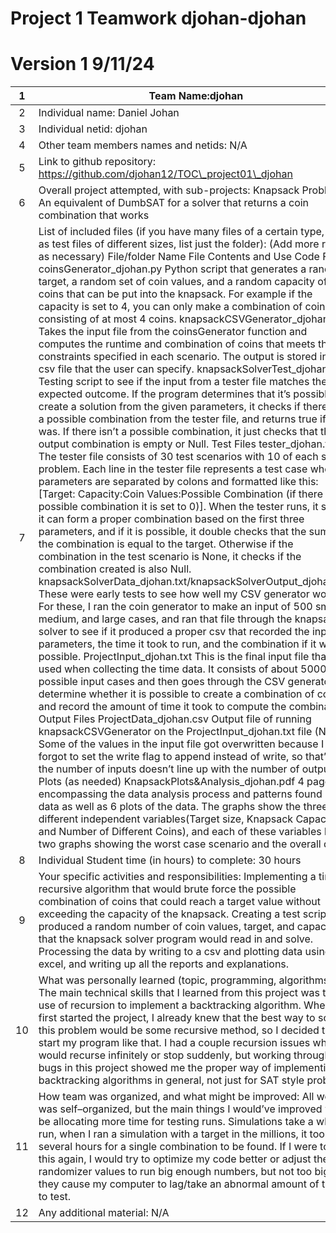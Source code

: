 # Project 1 Teamwork djohan-djohan

# Version 1 9/11/24

| 1 | Team Name:djohan |
| :---: | ----- |
| 2 | Individual name: Daniel Johan |
| 3 | Individual netid: djohan |
| 4 | Other team members names and netids: N/A |
| 5 | Link to github repository: https://github.com/djohan12/TOC\_project01\_djohan |
| 6 | Overall project attempted, with sub-projects: Knapsack Problem \- An equivalent of DumbSAT for a solver that returns a coin combination that works |
| 7 | List of included files (if you have many files of a certain type, such as test files of different sizes, list just the folder): (Add more rows as necessary) File/folder Name File Contents and Use Code Files coinsGenerator\_djohan.py Python script that generates a random target, a random set of coin values, and a random capacity of coins that can be put into the knapsack. For example if the capacity is set to 4, you can only make a combination of coins consisting of at most 4 coins. knapsackCSVGenerator\_djohan.py Takes the input file from the coinsGenerator function and computes the runtime and combination of coins that meets the constraints specified in each scenario. The output is stored in a csv file that the user can specify. knapsackSolverTest\_djohan.py Testing script to see if the input from a tester file matches the expected outcome. If the program determines that it’s possible to create a solution from the given parameters, it checks if there was a possible combination from the tester file, and returns true if there was. If there isn’t a possible combination, it just checks that the output combination is empty or Null. Test Files tester\_djohan.txt The tester file consists of 30 test scenarios with 10 of each size problem. Each line in the tester file represents a test case where its parameters are separated by colons and formatted like this: \[Target: Capacity:Coin Values:Possible Combination (if there isn’t a possible combination it is set to 0)\]. When the tester runs, it sees if it can form a proper combination based on the first three parameters, and if it is possible, it double checks that the sum of the combination is equal to the target. Otherwise if the combination in the test scenario is None, it checks if the combination created is also Null. knapsackSolverData\_djohan.txt/knapsackSolverOutput\_djohan.csv These were early tests to see how well my CSV generator worked. For these, I ran the coin generator to make an input of 500 small, medium, and large cases, and ran that file through the knapsack solver to see if it produced a proper csv that recorded the input parameters, the time it took to run, and the combination if it was possible. ProjectInput\_djohan.txt This is the final input file that I used when collecting the time data. It consists of about 5000 possible input cases and then goes through the CSV generator to determine whether it is possible to create a combination of coins and record the amount of time it took to compute the combination. Output Files ProjectData\_djohan.csv Output file of running knapsackCSVGenerator on the ProjectInput\_djohan.txt file (Note: Some of the values in the input file got overwritten because I forgot to set the write flag to append instead of write, so that’s why the number of inputs doesn’t line up with the number of outputs). Plots (as needed) KnapsackPlots\&Analysis\_djohan.pdf 4 page pdf encompassing the data analysis process and patterns found in the data as well as 6 plots of the data. The graphs show the three different independent variables(Target size, Knapsack Capacity, and Number of Different Coins), and each of these variables has two graphs showing the worst case scenario and the overall data.  |
| 8 | Individual Student time (in hours) to complete: 30 hours |
| 9 | Your specific activities and responsibilities:  Implementing a timed recursive algorithm that would brute force the possible combination of coins that could reach a target value without exceeding the capacity of the knapsack. Creating a test script that produced a random number of coin values, target, and capacity that the knapsack solver program would read in and solve. Processing the data by writing to a csv and plotting data using excel, and writing up all the reports and explanations. |
| 10 | What was personally learned (topic, programming, algorithms):  The main technical skills that I learned from this project was the use of recursion to implement a backtracking algorithm. When I first started the project, I already knew that the best way to solve this problem would be some recursive method, so I decided to start my program like that. I had a couple recursion issues where it would recurse infinitely or stop suddenly, but working through the bugs in this project showed me the proper way of implementing backtracking algorithms in general, not just for SAT style problems |
| 11 | How team was organized, and what might be improved:  All work was self–organized, but the main things I would’ve improved would be allocating more time for testing runs. Simulations take a while to run, when I ran a simulation with a target in the millions, it took several hours for a single combination to be found. If I were to do this again, I would try to optimize my code better or adjust the randomizer values to run big enough numbers, but not too big that they cause my computer to lag/take an abnormal amount of time to test. |
| 12 | Any additional material: N/A |

